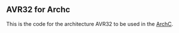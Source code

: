 ## AVR32 for Archc

This is the code for the architecture AVR32 to be used in the [ArchC](http://www.archc.org/).